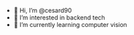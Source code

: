 - 👋 Hi, I’m @cesard90
- 👀 I’m interested in backend tech 
- 🌱 I’m currently learning computer vision

<!---
cesard90/cesard90 is a ✨ special ✨ repository because its `README.md` (this file) appears on your GitHub profile.
You can click the Preview link to take a look at your changes.
--->
